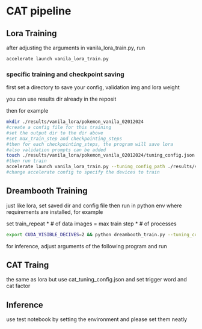 # CAT pipeline 

## Lora Training
after adjusting the arguments in vanila_lora_train.py, run 

```bash
accelerate launch vanila_lora_train.py
```

### specific training and checkpoint saving

first set a directory to save your config, validation img and lora weight

you can use results dir already in the reposit

then for example 

```bash
mkdir ./results/vanila_lora/pokemon_vanila_02012024
#create a config file for this training 
#set the output dir to the dir above
#set max_train_step and checkpointing_steps
#then for each checkpointing_steps, the program will save lora
#also validation prompts can be added
touch ./results/vanila_lora/pokemon_vanila_02012024/tuning_config.json
#then run train 
accelerate launch vanila_lora_train.py --tuning_config_path ./results/vanila_lora/pokemon_vanila_02012024/tuning_config.json
#change accelerate config to specify the devices to train
```

## Dreambooth Training 

just like lora, set saved dir and config file 
then run in python env where requirements are installed, for example

set train_repeat * # of data images = max train step * # of processes

```bash
export CUDA_VISIBLE_DECIVES=2 && python dreambooth_train.py --tuning_config_path /data7/OnomaAi101/CAT/configs/dreambooth_tuning_config.json
```
for inference, adjust arguments of the following program and run

## CAT Traing 

the same as lora but use cat_tuning_config.json and set trigger word and cat factor

## Inference 

use test notebook by setting the environment and please set them neatly
